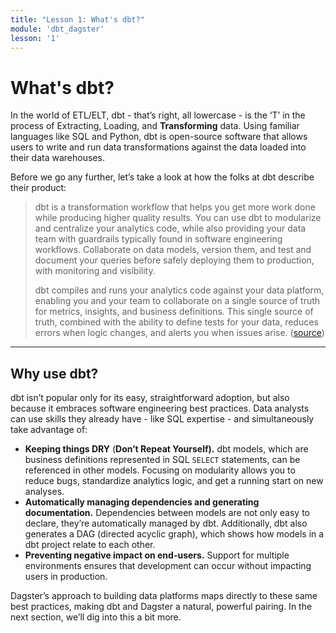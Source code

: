 ```yaml
---
title: "Lesson 1: What's dbt?"
module: 'dbt_dagster'
lesson: '1'
---
```


# What's dbt?

In the world of ETL/ELT, dbt - that’s right, all lowercase - is the ‘T’ in the process of Extracting, Loading, and **Transforming** data. Using familiar languages like SQL and Python, dbt is open-source software that allows users to write and run data transformations against the data loaded into their data warehouses.

Before we go any further, let’s take a look at how the folks at dbt describe their product:

> dbt is a transformation workflow that helps you get more work done while producing higher quality results. You can use dbt to modularize and centralize your analytics code, while also providing your data team with guardrails typically found in software engineering workflows. Collaborate on data models, version them, and test and document your queries before safely deploying them to production, with monitoring and visibility.
>
> dbt compiles and runs your analytics code against your data platform, enabling you and your team to collaborate on a single source of truth for metrics, insights, and business definitions. This single source of truth, combined with the ability to define tests for your data, reduces errors when logic changes, and alerts you when issues arise. ([source](https://docs.getdbt.com/docs/introduction))

---

## Why use dbt?

dbt isn’t popular only for its easy, straightforward adoption, but also because it embraces software engineering best practices. Data analysts can use skills they already have - like SQL expertise - and simultaneously take advantage of:

- **Keeping things DRY** (**Don’t Repeat Yourself).** dbt models, which are business definitions represented in SQL `SELECT` statements, can be referenced in other models. Focusing on modularity allows you to reduce bugs, standardize analytics logic, and get a running start on new analyses.
- **Automatically managing dependencies and generating documentation.** Dependencies between models are not only easy to declare, they’re automatically managed by dbt. Additionally, dbt also generates a DAG (directed acyclic graph), which shows how models in a dbt project relate to each other.
- **Preventing negative impact on end-users.** Support for multiple environments ensures that development can occur without impacting users in production.

Dagster’s approach to building data platforms maps directly to these same best practices, making dbt and Dagster a natural, powerful pairing. In the next section, we’ll dig into this a bit more.
